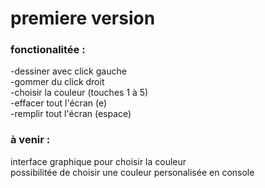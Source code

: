 # premiere version

### fonctionalitée :
-dessiner avec click gauche  
-gommer du click droit  
-choisir la couleur (touches 1 à 5)  
-effacer tout l'écran (e)  
-remplir tout l'écran (espace)

### à venir :
interface graphique pour choisir la couleur  
possibilitée de choisir une couleur personalisée en console  